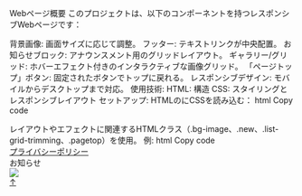 Webページ概要
このプロジェクトは、以下のコンポーネントを持つレスポンシブWebページです：

背景画像: 画面サイズに応じて調整。
フッター: テキストリンクが中央配置。
お知らせブロック: アナウンスメント用のグリッドレイアウト。
ギャラリー/グリッド: ホバーエフェクト付きのインタラクティブな画像グリッド。
「ページトップ」ボタン: 固定されたボタンでトップに戻れる。
レスポンシブデザイン: モバイルからデスクトップまで対応。
使用技術:
HTML: 構造
CSS: スタイリングとレスポンシブレイアウト
セットアップ:
HTMLの<head>にCSSを読み込む：
html
Copy code
<link rel="stylesheet" href="path/to/styles.css">
レイアウトやエフェクトに関連するHTMLクラス（.bg-image、.new、.list-grid-trimming、.pagetop）を使用。
例:
html
Copy code
<div class="bg-image"></div>
<footer><a href="#">プライバシーポリシー</a></footer>
<div class="new"><span>お知らせ</span></div>
<div class="list-grid-trimming"><div class="list"><img src="image.jpg"></div></div>
<a href="#" class="pagetop">↑</a>
